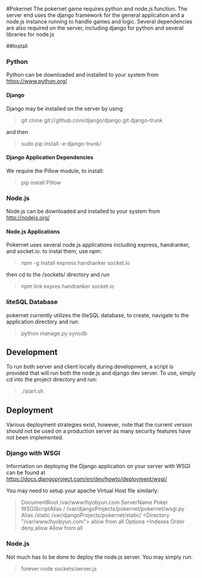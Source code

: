 #Pokernet
The pokernet game requires python and node.js function. The server end uses the django framework for the general application and a node.js instance running to handle games and logic.
Several dependencies are also required on the server, including django for python and several libraries for node.js

##Install

### Python
Python can be downloaded and installed to your system from https://www.python.org/

#### Django
Django may be installed on the server by using
>git clone git://github.com/django/django.git django-trunk

and then

>sudo pip install -e django-trunk/

#### Django Application Dependencies
We require the Pillow module, to install:
> pip install Pillow


### Node.js
Node.js can be downloaded and installed to your system from  http://nodejs.org/

#### Node.js Applications
Pokernet uses several node.js applications including express, handranker, and socket.io. to instal them, use npm:
>npm -g install express handranker socket.io

then cd to the /sockets/ directory and run 

>npm link expres handranker socket.io

### liteSQL Database
pokernet currently utilizes the liteSQL database, to create, navigate to the application directory and run:
>python manage.py syncdb

## Development
To run both server and client locally during development, a script is provided that will run both the node.js and django dev server. To use, simply cd into the project directory and run:
> ./start.sh

## Deployment
Various deployment strategies exist, however, note that the current version should not be used on a production server as many security features have not been implemented.

### Django with WSGI
Information on deploying the Django application on your server with WSGI can be found at https://docs.djangoproject.com/en/dev/howto/deployment/wsgi/

You may need to setup your apache Virtual Host file similarly:
>DocumentRoot /var/www/hyobyun.com
>ServerName Poker
>WSGIScriptAlias / /var/djangoProjects/pokernet/pokernet/wsgi.py
>Alias /static /var/djangoProjects/pokernet/static/
><Directory "/var/www/hyobyun.com">
>allow from all
>Options +Indexes
><Files wsgi.py>
>Order deny,allow
>Allow from all
></Files>
></Directory>

### Node.js
Not much has to be done to deploy the node.js server. You may simply run:
>forever node sockets/server.js

